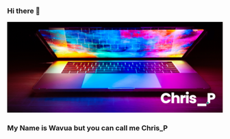 ### Hi there 👋
<div>
    <img src="assests/images/banner.png" alt="image" />
</div>
<div background-color: #F7E7CE;>
 <h3 color: white;>My Name is Wavua but you can call me Chris_P</3>
</div>

<!--
**WavuaW/WavuaW** is a ✨ _special_ ✨ repository because its `README.md` (this file) appears on your GitHub profile.

Here are some ideas to get you started:

- 🔭 I’m currently working on ...
- 🌱 I’m currently learning ...
- 👯 I’m looking to collaborate on ...
- 🤔 I’m looking for help with ...
- 💬 Ask me about ...
- 📫 How to reach me: ...
- 😄 Pronouns: ...
- ⚡ Fun fact: ...
-->
